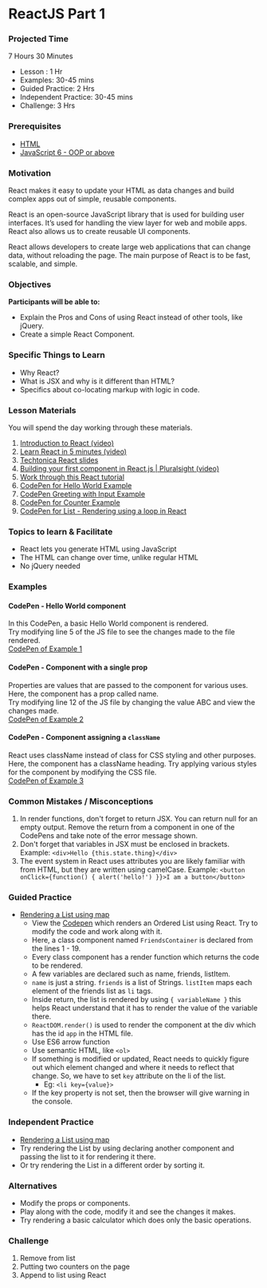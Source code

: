 # ReactJS Part 1

### Projected Time

7 Hours 30 Minutes

- Lesson : 1 Hr
- Examples: 30-45 mins
- Guided Practice: 2 Hrs
- Independent Practice: 30-45 mins
- Challenge: 3 Hrs

### Prerequisites
* [HTML](../web/html.md)
* [JavaScript 6 - OOP or above](../javascript/javascript-7-oop.md)

### Motivation
React makes it easy to update your HTML as data changes and build complex apps out of simple, reusable components.

React is an open-source JavaScript library that is used for building user interfaces. It’s used for handling the view layer for web and mobile apps. React also allows us to create reusable UI components.

React allows developers to create large web applications that can change data, without reloading the page. The main purpose of React is to be fast, scalable, and simple.

### Objectives

**Participants will be able to:**

- Explain the Pros and Cons of using React instead of other tools, like jQuery.
- Create a simple React Component.

### Specific Things to Learn

- Why React?
- What is JSX and why is it different than HTML?
- Specifics about co-locating markup with logic in code.

### Lesson Materials

You will spend the day working through these materials.

1. [Introduction to React (video)](https://youtu.be/ycstRj2i66k)
1. [Learn React in 5 minutes (video)](https://medium.freecodecamp.org/learn-react-js-in-5-minutes-526472d292f4)
1. [Techtonica React slides](https://docs.google.com/presentation/d/1Bswkl7e1kGVav7KFabHrBgXhRi7mlINTbinxnUcGDy8/edit?usp=sharing)
1. [Building your first component in React.js | Pluralsight (video)](https://youtu.be/K_jS1anlVAM)
1. [Work through this React tutorial](https://facebook.github.io/react/index.html)
1. [CodePen for Hello World Example](http://codepen.io/marcacyr/pen/NAyqgX)
1. [CodePen Greeting with Input Example](http://codepen.io/marcacyr/pen/bZLVbj)
1. [CodePen for Counter Example](http://codepen.io/marcacyr/pen/rLJVqR)
1. [CodePen for List - Rendering using a loop in React](http://codepen.io/marcacyr/pen/KrQpYb)

### Topics to learn & Facilitate

- React lets you generate HTML using JavaScript
- The HTML can change over time, unlike regular HTML
- No jQuery needed

### Examples
#### CodePen - Hello World component
In this CodePen, a basic Hello World component is rendered.   
Try modifying line 5 of the JS file to see the changes made to the file rendered.  
[CodePen of Example 1](https://codepen.io/jamesjose03/pen/ExVjYBM)

#### CodePen - Component with a single prop
Properties are values that are passed to the component for various uses. Here, the component has a prop called name.  
Try modifying line 12 of the JS file by changing the value ABC and view the changes made.  
[CodePen of Example 2](https://codepen.io/jamesjose03/pen/xxwGKvN)

#### CodePen - Component assigning a `className`
React uses className instead of class for CSS styling and other purposes.  
Here, the component has a className heading. Try applying various styles for the component by modifying the CSS file.  
[CodePen of Example 3](https://codepen.io/jamesjose03/pen/PoPqoqp)

### Common Mistakes / Misconceptions
1. In render functions, don't forget to return JSX. You can return null for an empty output. 
Remove the return from a component in one of the CodePens and take note of the error message shown.
2. Don't forget that variables in JSX must be enclosed in brackets. Example: `<div>Hello {this.state.thing}</div>`
3. The event system in React uses attributes you are likely familiar with from HTML, but they are written using camelCase. Example: `<button onClick={function() { alert('hello!') }}>I am a button</button>`

### Guided Practice
- [Rendering a List using map](https://codepen.io/jamesjose03/pen/jOPRwVm)
  - View the [Codepen](https://codepen.io/jamesjose03/pen/jOPRwVm) which renders an  Ordered List using React. Try to modify the code and work along with it.
  - Here, a class component named `FriendsContainer` is declared from the lines 1 - 19.
  - Every class component has a render function which returns the code to be rendered.
  - A few variables are declared such as name, friends, listItem. 
  - `name` is just a string. `friends` is a list of Strings. `listItem` maps each element of the friends list as `li` tags.
  - Inside return, the list is rendered by using `{ variableName }` this helps React understand that it has to render the value of the variable there. 
  - `ReactDOM.render()` is used to render the component at the div which has the id `app` in the HTML file.
  - Use ES6 arrow function
  - Use semantic HTML, like `<ol>`
  - If something is modified or updated, React needs to quickly figure out which element changed and where it needs to reflect that change. So, we have to set `key` attribute on the li of the list.
    - Eg: `<li key={value}>`
  - If the key property is not set, then the browser will give warning in the console.

### Independent Practice
- [Rendering a List using map](https://codepen.io/jamesjose03/pen/jOPRwVm)
- Try rendering the List by using declaring another component and passing the list to it for rendering it there.
- Or try rendering the List in a different order by sorting it.

### Alternatives 
  - Modify the props or components.
  - Play along with the code, modify it and see the changes it makes.
  - Try rendering a basic calculator which does only the basic operations.


### Challenge

1. Remove from list
2. Putting two counters on the page
3. Append to list using React
